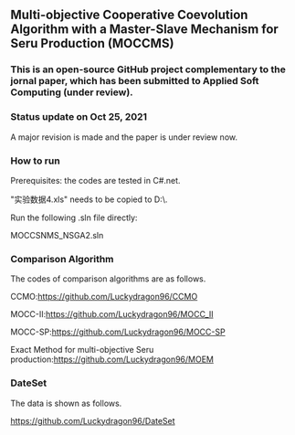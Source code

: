 ## Multi-objective Cooperative Coevolution Algorithm with a Master-Slave Mechanism for Seru Production (MOCCMS)
### This is an open-source GitHub project complementary to the jornal paper, which has been submitted to Applied Soft Computing (under review).

### Status update on Oct 25, 2021
A major revision is made and the paper is under review now.

### How to run
Prerequisites: the codes are tested in C#.net.

"实验数据4.xls" needs to be copied to D:\\.

Run the following .sln file directly:

MOCCSNMS_NSGA2.sln

### Comparison Algorithm
The codes of comparison algorithms are as follows.

CCMO:https://github.com/Luckydragon96/CCMO

MOCC-II:https://github.com/Luckydragon96/MOCC_II

MOCC-SP:https://github.com/Luckydragon96/MOCC-SP

Exact Method for multi-objective Seru production:https://github.com/Luckydragon96/MOEM

### DateSet

The data is shown as follows.

https://github.com/Luckydragon96/DateSet
